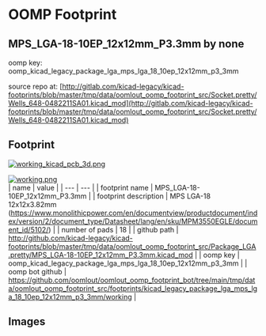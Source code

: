 # OOMP Footprint  
## MPS_LGA-18-10EP_12x12mm_P3.3mm  by none  
  
oomp key: oomp_kicad_legacy_package_lga_mps_lga_18_10ep_12x12mm_p3_3mm  
  
source repo at: [http://gitlab.com/kicad-legacy/kicad-footprints/blob/master/tmp/data/oomlout_oomp_footprint_src/Socket.pretty/Wells_648-0482211SA01.kicad_mod](http://gitlab.com/kicad-legacy/kicad-footprints/blob/master/tmp/data/oomlout_oomp_footprint_src/Socket.pretty/Wells_648-0482211SA01.kicad_mod)  
## Footprint  
  
[![working_kicad_pcb_3d.png](working_kicad_pcb_3d_600.png)](working_kicad_pcb_3d.png)  
  
[![working.png](working_600.png)](working.png)  
| name | value | 
| --- | --- | 
| footprint name | MPS_LGA-18-10EP_12x12mm_P3.3mm | 
| footprint description | MPS LGA-18 12x12x3.82mm (https://www.monolithicpower.com/en/documentview/productdocument/index/version/2/document_type/Datasheet/lang/en/sku/MPM3550EGLE/document_id/5102/) | 
| number of pads | 18 | 
| github path | http://github.com/kicad-legacy/kicad-footprints/blob/master/tmp/data/oomlout_oomp_footprint_src/Package_LGA.pretty/MPS_LGA-18-10EP_12x12mm_P3.3mm.kicad_mod | 
| oomp key | oomp_kicad_legacy_package_lga_mps_lga_18_10ep_12x12mm_p3_3mm | 
| oomp bot github | https://github.com/oomlout/oomlout_oomp_footprint_bot/tree/main/tmp/data/oomlout_oomp_footprint_src/footprints/kicad_legacy_package_lga_mps_lga_18_10ep_12x12mm_p3_3mm/working | 
## Images  
